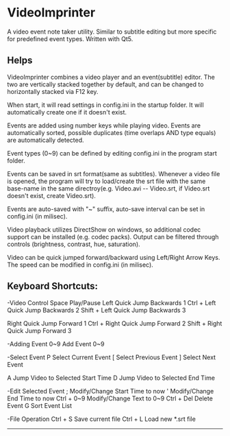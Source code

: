 VideoImprinter
==============

A video event note taker utility. Similar to subtitle editing but more specific for predefined event types. Written with Qt5.

Helps
-----
VideoImprinter combines a video player and an event(subtitle) editor. The two are vertically stacked together by default, and can be changed to horizontally stacked via F12 key.

When start, it will read settings in config.ini in the startup folder. It will automatically create one if it doesn't exist.

Events are added using number keys while playing video. Events are automatically sorted, possible duplicates (time overlaps AND type equals) are automatically detected.

Event types (0~9) can be defined by editing config.ini in the program start folder.

Events can be saved in srt format(same as subtitles). Whenever a video file is opened, the program will try to load/create the srt file with the same base-name in the same directroy(e.g. Video.avi -- Video.srt, if Video.srt doesn't exist, create Video.srt).

Events are auto-saved with "~" suffix, auto-save interval can be set in config.ini (in milisec).

Video playback utilizes DirectShow on windows, so additional codec support can be installed (e.g. codec packs). Output can be filtered through controls (brightness, contrast, hue, saturation).

Video can be quick jumped forward/backward using Left/Right Arrow Keys. The speed can be modified in config.ini (in milisec).

Keyboard Shortcuts:
-------------------

-Video Control
Space           Play/Pause
Left            Quick Jump Backwards 1
Ctrl + Left     Quick Jump Backwards 2
Shift + Left    Quick Jump Backwards 3

Right           Quick Jump Forward 1
Ctrl + Right    Quick Jump Forward 2
Shift + Right   Quick Jump Forward 3

-Adding Event
0~9             Add Event 0~9

-Select Event
P               Select Current Event
[               Select Previous Event
]               Select Next Event

A               Jump Video to Selected Start Time
D               Jump Video to Selected End Time

-Edit Selected Event
;               Modify/Change Start Time to now
'               Modify/Change End Time to now
Ctrl + 0~9      Modify/Change Text to 0~9
Ctrl + Del      Delete Event
G               Sort Event List

-File Operation
Ctrl + S        Save current file
Ctrl + L        Load new *.srt file

-------------------
